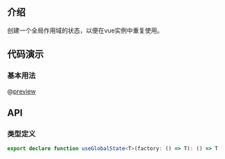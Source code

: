 ## 介绍

创建一个全局作用域的状态，以便在vue实例中重复使用。

## 代码演示

### 基本用法
@[preview](./demo/use-global-state/index.vue)
## API

### 类型定义
```typescript
export declare function useGlobalState<T>(factory: () => T): () => T
```
